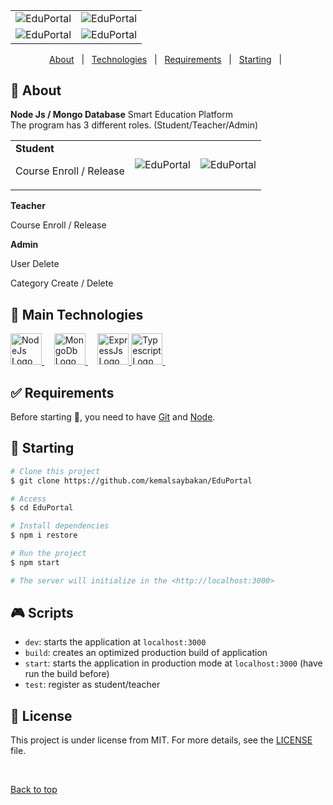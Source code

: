 <div align="center" id="top">
  <table style="overflow: hidden;">
    <tr>
      <td><img src="https://iili.io/HJaidFt.png" witdh="250" alt="EduPortal" /></td>
      <td><img src="https://iili.io/HJai3Sn.png" witdh="250" alt="EduPortal" /></td>
    </tr>
      <td><img src="https://iili.io/HJaP6MB.png" witdh="250" alt="EduPortal" /></td>
      <td><img src="https://iili.io/HJaPvyb.png" witdh="250" alt="EduPortal" /></td>
    <tr>
    </tr>
  </table>
</div>

<p align="center">
  <a href="#dart-about">About</a> &#xa0; | &#xa0;
  <a href="#rocket-main-technologies">Technologies</a> &#xa0; | &#xa0;
  <a href="#white_check_mark-requirements">Requirements</a> &#xa0; | &#xa0;
  <a href="#checkered_flag-starting">Starting</a> &#xa0; | &#xa0;
</p>

## :dart: About ##

**Node Js / Mongo Database** Smart Education Platform  
The program has 3 different roles. (Student/Teacher/Admin)

  <table style="overflow: hidden;">
    <tr>
      <td><b>Student</b>
          <p>Course Enroll / Release</p></td>
      <td><img src="https://iili.io/HJai3Sn.png" witdh="250" alt="EduPortal" /></td>
      <td><img src="https://iili.io/HJai3Sn.png" witdh="250" alt="EduPortal" /></td>
    </tr>
  </table>



<b>Teacher</b>
<p>Course Enroll / Release</p>

<b>Admin</b>
<p>User Delete</p>
<p>Category Create / Delete</p>


## :rocket: Main Technologies ##

<a href="https://nodejs.org/">
  <img width="50" title="NodeJs" alt="NodeJs Logo" src="https://cdn-fmggo.nitrocdn.com/UtCbpAsVYUWjzVfYMQKsNFWWCHmLqugI/assets/static/optimized/rev-c3d2eca/wp-content/uploads/nodejs.png">
</a> &#xa0; &#xa0;

<a href="https://www.mongodb.com/home">
  <img width="50" title="Styled Components" alt="MongoDb Logo" src="https://www.mimastech.com/wp-content/uploads/2017/02/mongodb-logo.png">
</a> &#xa0; &#xa0;

<a href="http://expressjs.com/">
  <img width="50" title="Prettier" alt="ExpressJs Logo" src="https://d2m06gn7cjwia2.cloudfront.net/express.png">
</a>

<a href="https://www.typescriptlang.org">
  <img width="50" title="Typescript" alt="Typescript Logo" src="https://raw.githubusercontent.com/maurodesouza/maurodesouza/master/assets/typescript-logo.svg">
</a> &#xa0; &#xa0;

###

## :white_check_mark: Requirements ##

Before starting :checkered_flag:, you need to have [Git](https://git-scm.com) and [Node](https://nodejs.org/en/).

## :checkered_flag: Starting ##

```bash
# Clone this project
$ git clone https://github.com/kemalsaybakan/EduPortal

# Access
$ cd EduPortal

# Install dependencies
$ npm i restore

# Run the project
$ npm start

# The server will initialize in the <http://localhost:3000>
```

## :video_game: Scripts

- `dev`: starts the application at `localhost:3000`
- `build`: creates an optimized production build of application
- `start`: starts the application in production mode at `localhost:3000` (have run the build before)
- `test`: register as student/teacher

## :memo: License ##

This project is under license from MIT. For more details, see the [LICENSE](LICENSE.md) file.

&#xa0;

<a href="#top">Back to top</a>
